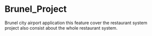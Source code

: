 # Brunel_Project
Brunel city airport application this feature cover the restaurant system project also consist about the whole restaurant system.
